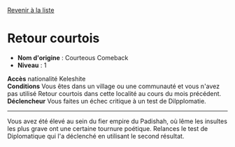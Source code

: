 [Revenir à la liste](list.md)

# Retour courtois

 * **Nom d'origine** : Courteous Comeback
 * **Niveau** : 1


<p><span id="ctl00_MainContent_DetailedOutput"><strong>Accès</strong> nationalité Keleshite<br><strong>Conditions</strong> Vous êtes dans un village ou une communauté et vous n'avez pas utilisé Retour courtois dans cette localité au cours du mois précédent.<br><strong>Déclencheur</strong> Vous faites un échec critique à un test de Dilpplomatie.<br></span></p>
<hr>
<p>Vous avez été élevé au sein du fier empire du Padishah, où lême les insultes les plus grave ont une certaine tournure poétique. Relances le test de Diplomatique qui l'a déclenché en utilisant le second résultat.</p>